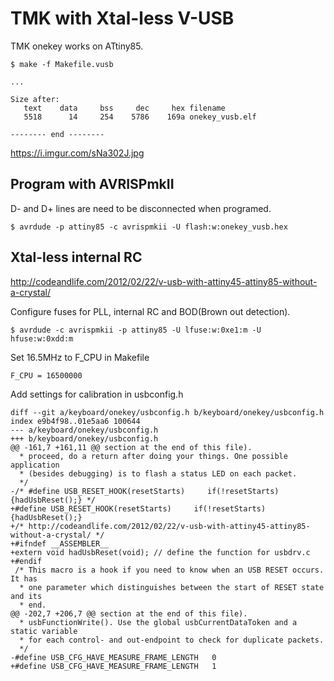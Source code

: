 TMK with Xtal-less V-USB
========================

TMK onekey works on ATtiny85.

    $ make -f Makefile.vusb

    ...

    Size after:
       text    data     bss     dec     hex filename
       5518      14     254    5786    169a onekey_vusb.elf

    -------- end --------


https://i.imgur.com/sNa302J.jpg


Program with AVRISPmkII
-----------------------
D- and D+ lines are need to be disconnected when programed.

    $ avrdude -p attiny85 -c avrispmkii -U flash:w:onekey_vusb.hex


Xtal-less internal RC
---------------------
http://codeandlife.com/2012/02/22/v-usb-with-attiny45-attiny85-without-a-crystal/

Configure fuses for PLL, internal RC and BOD(Brown out detection).

    $ avrdude -c avrispmkii -p attiny85 -U lfuse:w:0xe1:m -U hfuse:w:0xdd:m

Set 16.5MHz to F_CPU in Makefile

    F_CPU = 16500000

Add settings for calibration in usbconfig.h

    diff --git a/keyboard/onekey/usbconfig.h b/keyboard/onekey/usbconfig.h
    index e9b4f98..01e5aa6 100644
    --- a/keyboard/onekey/usbconfig.h
    +++ b/keyboard/onekey/usbconfig.h
    @@ -161,7 +161,11 @@ section at the end of this file).
      * proceed, do a return after doing your things. One possible application
      * (besides debugging) is to flash a status LED on each packet.
      */
    -/* #define USB_RESET_HOOK(resetStarts)     if(!resetStarts){hadUsbReset();} */
    +#define USB_RESET_HOOK(resetStarts)     if(!resetStarts){hadUsbReset();}
    +/* http://codeandlife.com/2012/02/22/v-usb-with-attiny45-attiny85-without-a-crystal/ */
    +#ifndef __ASSEMBLER__
    +extern void hadUsbReset(void); // define the function for usbdrv.c
    +#endif
     /* This macro is a hook if you need to know when an USB RESET occurs. It has
      * one parameter which distinguishes between the start of RESET state and its
      * end.
    @@ -202,7 +206,7 @@ section at the end of this file).
      * usbFunctionWrite(). Use the global usbCurrentDataToken and a static variable
      * for each control- and out-endpoint to check for duplicate packets.
      */
    -#define USB_CFG_HAVE_MEASURE_FRAME_LENGTH   0
    +#define USB_CFG_HAVE_MEASURE_FRAME_LENGTH   1
